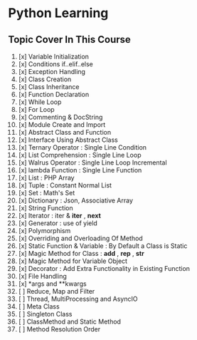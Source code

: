 # Python Learning

## Topic Cover In This Course

1. [x] Variable Initialization
2. [x] Conditions if..elif..else
3. [x] Exception Handling
4. [x] Class Creation
5. [x] Class Inheritance
6. [x] Function Declaration
7. [x] While Loop
8. [x] For Loop
9. [x] Commenting & DocString
10. [x] Module Create and Import
11. [x] Abstract Class and Function
12. [x] Interface Using Abstract Class
13. [x] Ternary Operator : Single Line Condition
14. [x] List Comprehension : Single Line Loop
15. [x] Walrus Operator : Single Line Loop Incremental
16. [x] lambda Function : Single Line Function
17. [x] List : PHP Array
18. [x] Tuple : Constant Normal List 
19. [x] Set : Math's Set
20. [x] Dictionary : Json, Associative Array
21. [x] String Function
22. [x] Iterator : iter & __iter__ , __next__
23. [x] Generator : use of yield
24. [x] Polymorphism
25. [x] Overriding and Overloading Of Method
26. [x] Static Function & Variable : By Default a Class is Static
27. [x] Magic Method for Class : __add__ , __rep__ , __str__
28. [x] Magic Method for Variable Object
29. [x] Decorator : Add Extra Functionality in Existing Function
30. [x] File Handling
31. [x] *args and **kwargs
32. [ ] Reduce, Map and Filter
33. [ ] Thread, MultiProcessing and AsyncIO
34. [ ] Meta Class
35. [ ] Singleton Class
36. [ ] ClassMethod and Static Method
37. [ ] Method Resolution Order